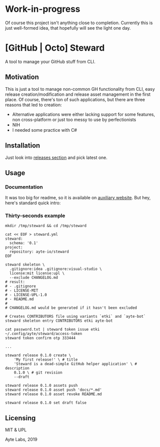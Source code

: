 # Work-in-progress

Of course this project isn't anything close to completion. Currently 
this is just well-formed idea, that hopefully will see the light one 
day.

# [GitHub | Octo] Steward

A tool to manage your GitHub stuff from CLI.

## Motivation

This is just a tool to manage non-common GH functionality from CLI, 
easy release creation/modification and release asset management in the 
first place. Of course, there's ton of such applications, but there are
three reasons that led to creation:

- Alternative applications were either lacking support for some 
features, non cross-platform or just too messy to use by perfectionists
- NIH
- I needed some practice with C#

## Installation

Just look into [releases section](https://github.com/ayte-io/steward/releases) 
and pick latest one.

## Usage

### Documentation

It was too big for readme, so it is available on 
[auxiliary website](https://ayte-io.github.io/steward). But hey, here's
standard quick intro:

### Thirty-seconds example

```console
mkdir /tmp/steward && cd /tmp/steward

cat << EOF > steward.yml
steward:
  schema: '0.1'
project:
  repository: ayte-io/steward
EOF

steward skeleton \
  .gitignore:idea .gitignore:visual-studio \
  license:mit license:upl \
  --exclude CHANGELOG.md
# result:
# - .gitignore
# - LICENSE-MIT
# - LICENSE-UPL-1.0
# - README.md
# 
# CHANGELOG.md would be generated if it hasn't been excluded

# Creates CONTRIBUTORS file using variants `etki` and `ayte-bot`
steward skeleton entry CONTRIBUTORS etki ayte-bot

cat password.txt | steward token issue etki ~/.config/ayte/steward/access-token
steward token confirm otp 333444

...

steward release 0.1.0 create \
    'My first release!' \ # title
    'Steward is a dead-simple GitHub helper application' \ # description
    0.1.0 \ # git revision
    --draft

steward release 0.1.0 assets push
steward release 0.1.0 asset push 'docs/*.md'
steward release 0.1.0 asset revoke README.md

steward release 0.1.0 set draft false
```

## Licensing

MIT & UPL

Ayte Labs, 2019
